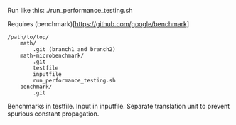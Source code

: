 Run like this:
./run_performance_testing.sh

Requires (benchmark)[https://github.com/google/benchmark]

```
/path/to/top/
    math/
        .git (branch1 and branch2)
    math-microbenchmark/
        .git
        testfile
        inputfile
        run_performance_testing.sh
    benchmark/
        .git
```

Benchmarks in testfile. Input in inputfile. Separate translation unit to
prevent spurious constant propagation.
